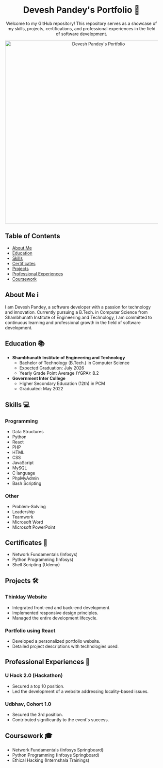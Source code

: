 
<h1 align="center">Devesh Pandey's Portfolio 🚀</h1>

<p align="center">
  Welcome to my GitHub repository! This repository serves as a showcase of my skills, projects, certifications, and professional experiences in the field of software development.
</p>

<p align="center">
  <!-- Add badges here -->
</p>

<p align="center">
  <a href="https://deveshpandey65.github.io/Devesh/"><img src="https://github.io/deveshpandey65/portfolio/blob/main/assets/portfolio-screenshot.png" href="https://deveshpandey65.github.io/Devesh/" alt="Devesh Pandey's Portfolio" width="600"></a>
</p>

## Table of Contents
- [About Me](#about-me-ℹ%EF%B8%8F)
- [Education](#education-)
- [Skills](#skills-)
- [Certificates](#certificates-)
- [Projects](#projects-%EF%B8%8F)
- [Professional Experiences](#professional-experiences-)
- [Coursework](#coursework-)

<!-- About Me Section -->
## About Me ℹ️
I am Devesh Pandey, a software developer with a passion for technology and innovation. Currently pursuing a B.Tech. in Computer Science from Shambhunath Institute of Engineering and Technology, I am committed to continuous learning and professional growth in the field of software development.

<!-- Education Section -->
## Education 📚
- **Shambhunath Institute of Engineering and Technology**
  - Bachelor of Technology (B.Tech.) in Computer Science
  - Expected Graduation: July 2026
  - Yearly Grade Point Average (YGPA): 8.2
- **Government Inter College**
  - Higher Secondary Education (12th) in PCM
  - Graduated: May 2022

<!-- Skills Section -->
## Skills 💻
### Programming
- Data Structures
- Python
- React
- PHP
- HTML
- CSS
- JavaScript
- MySQL
- C language
- PhpMyAdmin
- Bash Scripting

### Other
- Problem-Solving
- Leadership
- Teamwork
- Microsoft Word
- Microsoft PowerPoint

<!-- Certificates Section -->
## Certificates 🏅
- Network Fundamentals (Infosys)
- Python Programming (Infosys)
- Shell Scripting (Udemy)

<!-- Projects Section -->
## Projects 🛠️
### Thinklay Website
- Integrated front-end and back-end development.
- Implemented responsive design principles.
- Managed the entire development lifecycle.

### Portfolio using React
- Developed a personalized portfolio website.
- Detailed project descriptions with technologies used.

<!-- Professional Experiences Section -->
## Professional Experiences 🚀
### U Hack 2.0 (Hackathon)
- Secured a top 10 position.
- Led the development of a website addressing locality-based issues.

### Udbhav, Cohort 1.0
- Secured the 3rd position.
- Contributed significantly to the event's success.

<!-- Coursework Section -->
## Coursework 🎓
- Network Fundamentals (Infosys Springboard)
- Python Programming (Infosys Springboard)
- Ethical Hacking (Internshala Trainings)
